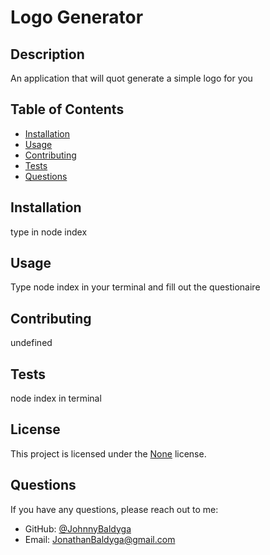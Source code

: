 # Logo Generator



## Description
An application that will quot generate a simple logo for you

## Table of Contents
- [Installation](#installation)
- [Usage](#usage)
- [Contributing](#contributing)
- [Tests](#tests)
- [Questions](#questions)

## Installation
type in node index

## Usage
Type node index in your terminal and fill out the questionaire 

## Contributing
undefined

## Tests
node index in terminal

## License
This project is licensed under the [None]() license.

## Questions
If you have any questions, please reach out to me:
- GitHub: [@JohnnyBaldyga](https://github.com/JohnnyBaldyga)
- Email: JonathanBaldyga@gmail.com